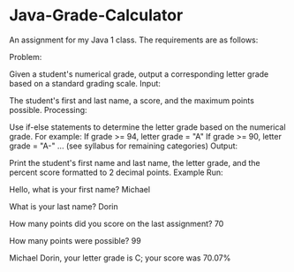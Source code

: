 # Java-Grade-Calculator

An assignment for my Java 1 class. The requirements are as follows:

Problem:

Given a student's numerical grade, output a corresponding letter grade based on a standard grading scale.
Input:

The student's first and last name, a score, and the maximum points possible. 
Processing:

Use if-else statements to determine the letter grade based on the numerical grade.
For example:
If grade >= 94, letter grade = "A"
If grade >= 90, letter grade = "A-"
... (see syllabus for remaining categories)
Output:

 Print the student's first name and last name, the letter grade, and the percent score formatted to 2 decimal points.
Example Run:

Hello, what is your first name? Michael

What is your last name? Dorin

How many points did you score on the last assignment? 70

How many points were possible? 99

Michael Dorin, your letter grade is C; your score was 70.07%
